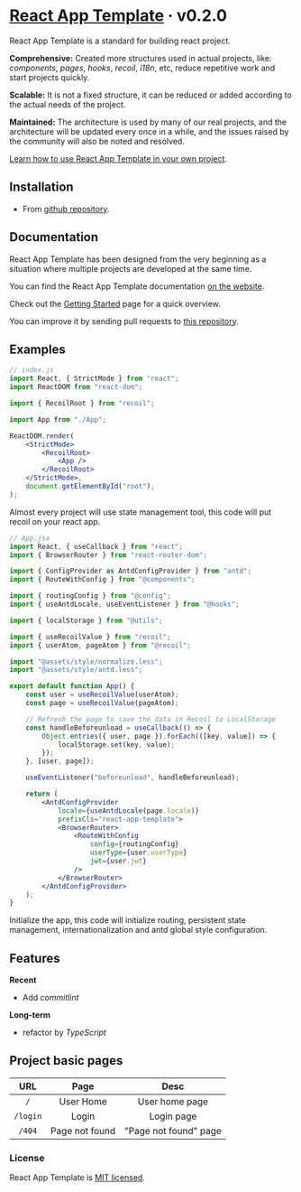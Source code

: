 # [React App Template](https://it-is-it.web.app/docs/react-app-template) &middot; v0.2.0

React App Template is a standard for building react project.

**Comprehensive:** Created more structures used in actual projects, like: _components_, _pages_, _hooks_, _recoil_, _i18n_, etc, reduce repetitive work and start projects quickly.

**Scalable:** It is not a fixed structure, it can be reduced or added according to the actual needs of the project.

**Maintained:** The architecture is used by many of our real projects, and the architecture will be updated every once in a while, and the issues raised by the community will also be noted and resolved.

[Learn how to use React App Template in your own project](https://it-is-it.web.app/docs/react-app-template/getting-started).

## Installation

- From [github repository](https://github.com/YernarT/react-app-template).

## Documentation

React App Template has been designed from the very beginning as a situation where multiple projects are developed at the same time.

You can find the React App Template documentation [on the website](https://it-is-it.web.app/docs).

Check out the [Getting Started](https://it-is-it.web.app/docs/react-app-template/getting-started) page for a quick overview.

You can improve it by sending pull requests to [this repository](https://github.com/YernarT/react-app-template).

## Examples

```jsx
// index.js
import React, { StrictMode } from "react";
import ReactDOM from "react-dom";

import { RecoilRoot } from "recoil";

import App from "./App";

ReactDOM.render(
	<StrictMode>
		<RecoilRoot>
			<App />
		</RecoilRoot>
	</StrictMode>,
	document.getElementById("root"),
);
```

Almost every project will use state management tool, this code will put recoil on your react app.

```jsx
// App.jsx
import React, { useCallback } from "react";
import { BrowserRouter } from "react-router-dom";

import { ConfigProvider as AntdConfigProvider } from "antd";
import { RouteWithConfig } from "@components";

import { routingConfig } from "@config";
import { useAntdLocale, useEventListener } from "@hooks";

import { localStorage } from "@utils";

import { useRecoilValue } from "recoil";
import { userAtom, pageAtom } from "@recoil";

import "@assets/style/normalize.less";
import "@assets/style/antd.less";

export default function App() {
	const user = useRecoilValue(userAtom);
	const page = useRecoilValue(pageAtom);

	// Refresh the page to save the data in Recoil to LocalStorage
	const handleBeforeunload = useCallback(() => {
		Object.entries({ user, page }).forEach(([key, value]) => {
			localStorage.set(key, value);
		});
	}, [user, page]);

	useEventListener("beforeunload", handleBeforeunload);

	return (
		<AntdConfigProvider
			locale={useAntdLocale(page.locale)}
			prefixCls="react-app-template">
			<BrowserRouter>
				<RouteWithConfig
					config={routingConfig}
					userType={user.userType}
					jwt={user.jwt}
				/>
			</BrowserRouter>
		</AntdConfigProvider>
	);
}
```

Initialize the app, this code will initialize routing, persistent state management, internationalization and antd global style configuration.

## Features

**Recent**

- Add _commitlint_

**Long-term**

- refactor by _TypeScript_

## Project basic pages

|   URL    |      Page      |         Desc          |
| :------: | :------------: | :-------------------: |
|   `/`    |   User Home    |    User home page     |
| `/login` |     Login      |      Login page       |
|  `/404`  | Page not found | "Page not found" page |

### License

React App Template is [MIT licensed](./LICENSE).
